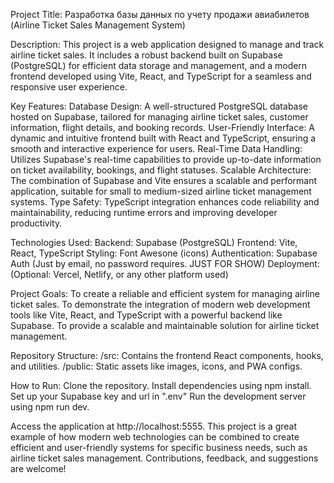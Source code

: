 Project Title: Разработка базы данных по учету продажи авиабилетов (Airline Ticket Sales Management System)

Description:
This project is a web application designed to manage and track airline ticket sales. It includes a robust backend built on Supabase (PostgreSQL) for efficient data storage and management, and a modern frontend developed using Vite, React, and TypeScript for a seamless and responsive user experience.

Key Features:
Database Design: A well-structured PostgreSQL database hosted on Supabase, tailored for managing airline ticket sales, customer information, flight details, and booking records.
User-Friendly Interface: A dynamic and intuitive frontend built with React and TypeScript, ensuring a smooth and interactive experience for users.
Real-Time Data Handling: Utilizes Supabase's real-time capabilities to provide up-to-date information on ticket availability, bookings, and flight statuses.
Scalable Architecture: The combination of Supabase and Vite ensures a scalable and performant application, suitable for small to medium-sized airline ticket management systems.
Type Safety: TypeScript integration enhances code reliability and maintainability, reducing runtime errors and improving developer productivity.

Technologies Used:
Backend: Supabase (PostgreSQL)
Frontend: Vite, React, TypeScript
Styling: Font Awesone (icons)
Authentication: Supabase Auth (Just by email, no password requires. JUST FOR SHOW)
Deployment: (Optional: Vercel, Netlify, or any other platform used)

Project Goals:
To create a reliable and efficient system for managing airline ticket sales.
To demonstrate the integration of modern web development tools like Vite, React, and TypeScript with a powerful backend like Supabase.
To provide a scalable and maintainable solution for airline ticket management.

Repository Structure:
/src: Contains the frontend React components, hooks, and utilities.
/public: Static assets like images, icons, and PWA configs.

How to Run:
Clone the repository.
Install dependencies using npm install.
Set up your Supabase key and url in ".env"
Run the development server using npm run dev.

Access the application at http://localhost:5555.
This project is a great example of how modern web technologies can be combined to create efficient and user-friendly systems for specific business needs, such as airline ticket sales management. Contributions, feedback, and suggestions are welcome!
